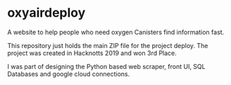 # oxyairdeploy
A website to help people who need oxygen Canisters find information fast.


This repository just holds the main ZIP file for the project deploy. The project was created in Hacknotts 2019 and won 3rd Place. 

I was part of designing the Python based web scraper, front UI, SQL Databases and google cloud connections. 
